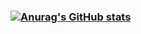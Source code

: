 
### [![Anurag's GitHub stats](https://github-readme-stats.vercel.app/api?username=smolkin895&theme=buefy)](https://github.com/anuraghazra/github-readme-stats&show_icons=true)


<!--
**smolkin895/smolkin895** is a ✨ _special_ ✨ repository because its `README.md` (this file) appears on your GitHub profile.

Here are some ideas to get you started:

- 🔭 I’m currently working on ...
- 🌱 I’m currently learning ...
- 👯 I’m looking to collaborate on ...
- 🤔 I’m looking for help with ...
- 💬 Ask me about ...
- 📫 How to reach me: ...
- 😄 Pronouns: ...
- ⚡ Fun fact: ...
-->
